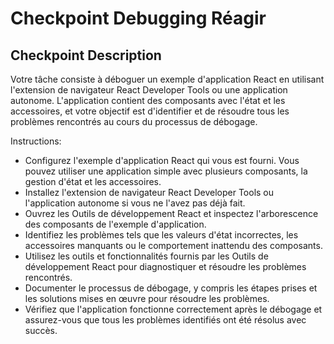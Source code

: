 # Checkpoint Debugging Réagir

## Checkpoint Description

Votre tâche consiste à déboguer un exemple d'application React en utilisant l'extension de navigateur React Developer Tools ou une application autonome. L'application contient des composants avec l'état et les accessoires, et votre objectif est d'identifier et de résoudre tous les problèmes rencontrés au cours du processus de débogage.

Instructions:

- Configurez l'exemple d'application React qui vous est fourni. Vous pouvez utiliser une application simple avec plusieurs composants, la gestion d'état et les accessoires.
- Installez l'extension de navigateur React Developer Tools ou l'application autonome si vous ne l'avez pas déjà fait.
- Ouvrez les Outils de développement React et inspectez l'arborescence des composants de l'exemple d'application.
- Identifiez les problèmes tels que les valeurs d'état incorrectes, les accessoires manquants ou le comportement inattendu des composants.
- Utilisez les outils et fonctionnalités fournis par les Outils de développement React pour diagnostiquer et résoudre les problèmes rencontrés.
- Documenter le processus de débogage, y compris les étapes prises et les solutions mises en œuvre pour résoudre les problèmes.
- Vérifiez que l'application fonctionne correctement après le débogage et assurez-vous que tous les problèmes identifiés ont été résolus avec succès.
